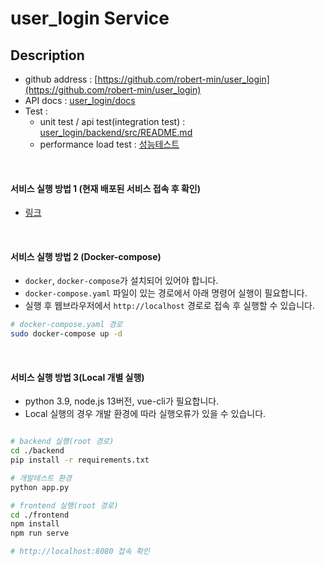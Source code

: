 # user_login Service

## Description
- github address : [https://github.com/robert-min/user_login](https://github.com/robert-min/user_login)
- API docs : [user_login/docs](http://15.165.197.195:8000/doc)
- Test : 
  - unit test / api test(integration test) : [user_login/backend/src/README.md](https://github.com/robert-min/user_login/tree/main/backend/src)
  - performance load test : [성능테스트](https://github.com/robert-min/user_login/issues/11)

<br>

#### 서비스 실행 방법 1 (현재 배포된 서비스 접속 후 확인)

- [링크](http://15.165.197.195)
  
<br>

#### 서비스 실행 방법 2 (Docker-compose)
- `docker`, `docker-compose`가 설치되어 있어야 합니다.
- `docker-compose.yaml` 파일이 있는 경로에서 아래 명령어 실행이 필요합니다.
- 실행 후 웹브라우저에서 `http://localhost` 경로로 접속 후 실행할 수 있습니다.
```sh
# docker-compose.yaml 경로
sudo docker-compose up -d
```

<br>


#### 서비스 실행 방법 3(Local 개별 실행)
- python 3.9, node.js 13버전, vue-cli가 필요합니다.
- Local 실행의 경우 개발 환경에 따라 실행오류가 있을 수 있습니다.
```sh

# backend 실행(root 경로)
cd ./backend
pip install -r requirements.txt

# 개발테스트 환경
python app.py

# frontend 실행(root 경로)
cd ./frontend
npm install
npm run serve

# http://localhost:8080 접속 확인

```

<br>